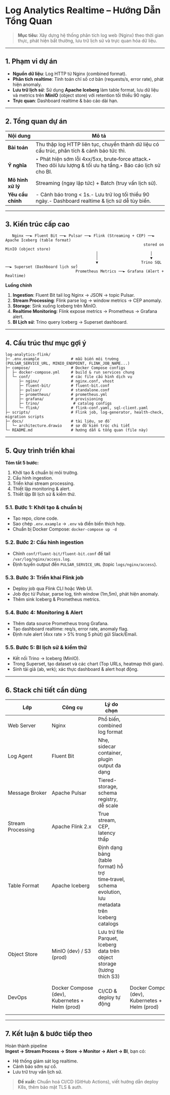 # Log Analytics Realtime – Hướng Dẫn Tổng Quan

> **Mục tiêu:** Xây dựng hệ thống phân tích log web (Nginx) theo thời gian thực, phát hiện bất thường, lưu trữ lịch sử và trực quan hóa dữ liệu.

---

## 1. Phạm vi dự án

- **Nguồn dữ liệu**: Log HTTP từ Nginx (combined format).
- **Phân tích realtime**: Tính toán chỉ số cơ bản (requests/s, error rate), phát hiện anomaly.
- **Lưu trữ lịch sử**: Sử dụng **Apache Iceberg** làm table format, lưu dữ liệu và metrics trên **MinIO** (object store) với retention tối thiểu 90 ngày.
- **Trực quan**: Dashboard realtime & báo cáo dài hạn.

---

## 2. Tổng quan dự án

| Nội dung          | Mô tả                                                                                                           |
| ----------------- | --------------------------------------------------------------------------------------------------------------- |
| **Bài toán**      | Thu thập log HTTP liên tục, chuyển thành dữ liệu có cấu trúc, phân tích & cảnh báo tức thì.                     |
| **Ý nghĩa**       | ‣ Phát hiện sớm lỗi 4xx/5xx, brute‑force attack.‣ Theo dõi lưu lượng & tối ưu hạ tầng.‣ Báo cáo lịch sử cho BI. |
| **Mô hình xử lý** | Streaming (ngay lập tức) + Batch (truy vấn lịch sử).                                                            |
| **Yêu cầu chính** | - Cảnh báo trong < 1s.- Lưu trữ log tối thiểu 90 ngày.- Dashboard realtime & lịch sử dễ tùy biến.               |

---

## 3. Kiến trúc cấp cao

```
   Nginx ──► Fluent Bit ──► Pulsar ──► Flink (Streaming + CEP) ──► Apache Iceberg (table format)
                                                             stored on MinIO (object store)
                                        │                       │
                                        │                       ▼
                                        ▼                   Trino SQL ──► Superset (Dashboard lịch sử)
                               Prometheus Metrics ──► Grafana (Alert + Realtime)
```

**Luồng chính**

1. **Ingestion**: Fluent Bit tail log Nginx → JSON → topic Pulsar.
2. **Stream Processing**: Flink parse log → window metrics → CEP anomaly.
3. **Storage**: Sink xuống Iceberg trên MinIO.
4. **Realtime Monitoring**: Flink expose metrics → Prometheus → Grafana alert.
5. **BI Lịch sử**: Trino query Iceberg → Superset dashboard.

---

## 4. Cấu trúc thư mục gợi ý

```
log-analytics-flink/
├─ .env.example              # mẫu biến môi trường (PULSAR_SERVICE_URL, MINIO_ENDPOINT, FLINK_JOB_NAME...)
├─ compose/                  # Docker Compose configs
│  ├─ docker-compose.yml     # build & run services chung
│  └─ conf/                  # các file cấu hình dịch vụ
│     ├─ nginx/              # nginx.conf, vhost
│     ├─ fluent-bit/         # fluent-bit.conf
│     ├─ pulsar/             # standalone.conf
│     ├─ prometheus/         # prometheus.yml
│     ├─ grafana/            # provisioning
│     ├─ trino/               # catalog configs
│     └─ flink/              # flink-conf.yaml, sql-client.yaml
├─ scripts/                  # Flink job, log-generator, health-check, migration scripts
├─ docs/                     # tài liệu, sơ đồ
│  └─ architecture.drawio    # sơ đồ kiến trúc chi tiết
└─ README.md                 # hướng dẫn & tổng quan (file này)
```

---

## 5. Quy trình triển khai

**Tóm tắt 5 bước:**

1. Khởi tạo & chuẩn bị môi trường.
2. Cấu hình ingestion.
3. Triển khai stream processing.
4. Thiết lập monitoring & alert.
5. Thiết lập BI lịch sử & kiểm thử.

### 5.1. Bước 1: Khởi tạo & chuẩn bị

- Tạo repo, clone code.
- Sao chép `.env.example` → `.env` và điền biến thích hợp.
- Chuẩn bị Docker Compose: `docker-compose up -d`

### 5.2. Bước 2: Cấu hình ingestion

- Chỉnh `conf/fluent-bit/fluent-bit.conf` để tail `/var/log/nginx/access.log`.
- Định tuyến output đến `PULSAR_SERVICE_URL` (topic `logs/nginx/access`).

### 5.3. Bước 3: Triển khai Flink job

- Deploy job qua Flink CLI hoặc Web UI.
- Job đọc từ Pulsar, parse log, tính window (1m,5m), phát hiện anomaly.
- Thêm sink Iceberg & Prometheus metrics.

### 5.4. Bước 4: Monitoring & Alert

- Thêm data source Prometheus trong Grafana.
- Tạo dashboard realtime: req/s, error rate, anomaly flag.
- Định rule alert (4xx rate > 5% trong 5 phút) gửi Slack/Email.

### 5.5. Bước 5: BI lịch sử & kiểm thử

- Kết nối Trino → Iceberg (MinIO).
- Trong Superset, tạo dataset và các chart (Top URLs, heatmap thời gian).
- Sinh tải giả (ab, wrk); xác thực dashboard & alert hoạt động.

---

## 6. Stack chi tiết cần dùng

| Lớp               | Công cụ                                        | Lý do chọn                                                                                             |                                                |                        |
| ----------------- | ---------------------------------------------- | ------------------------------------------------------------------------------------------------------ | ---------------------------------------------- | ---------------------- |
| Web Server        | Nginx                                          | Phổ biến, combined log format                                                                          |                                                |                        |
| Log Agent         | Fluent Bit                                     | Nhẹ, sidecar container, plugin output đa dạng                                                          |                                                |                        |
| Message Broker    | Apache Pulsar                                  | Tiered-storage, schema registry, dễ scale                                                              |                                                |                        |
| Stream Processing | Apache Flink 2.x                               | True stream, CEP, latency thấp                                                                         |                                                |                        |
| Table Format      | Apache Iceberg                                 | Định dạng bảng (table format) hỗ trợ time‑travel, schema evolution, lưu metadata trên Iceberg catalogs |                                                |                        |
| Object Store      | MinIO (dev) / S3 (prod)                        | Lưu trữ file Parquet, Iceberg data trên object storage (tương thích S3)                                |                                                |                        |
| DevOps            | Docker Compose (dev), Kubernetes + Helm (prod) | CI/CD & deploy tự động                                                                                 | Docker Compose (dev), Kubernetes + Helm (prod) | CI/CD & deploy tự động |

---

## 7. Kết luận & bước tiếp theo

Hoàn thành pipeline **Ingest → Stream Process → Store → Monitor → Alert → BI**, bạn có:

- Hệ thống giám sát log realtime.
- Cảnh báo sớm sự cố.
- Lưu trữ truy vấn lịch sử.

> **Đề xuất:** Chuẩn hoá CI/CD (GitHub Actions), viết hướng dẫn deploy K8s, thêm bảo mật TLS & auth.

